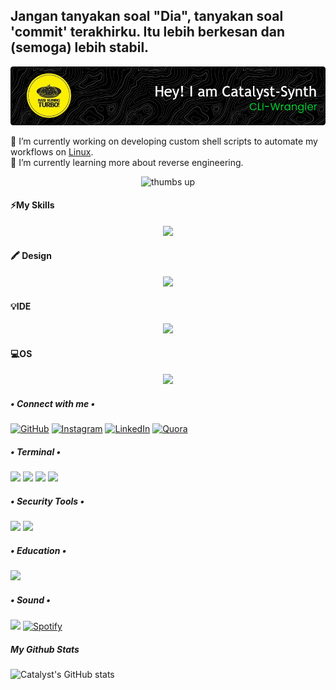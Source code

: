 ## Jangan tanyakan soal "Dia", tanyakan soal 'commit' terakhirku. Itu lebih berkesan dan (semoga) lebih stabil.
![Catalyst-Synth](img/github-header-image1.png)
<!--
**Catalyst-Synth/Catalyst-Synth** is a ✨ _special_ ✨ repository because its `README.md` (this file) appears on your GitHub profile.

Here are some ideas to get you started:

- 🔭 I’m currently working on ...
- 🌱 I’m currently learning ...
- 👯 I’m looking to collaborate on ...
- 🤔 I’m looking for help with ...
- 💬 Ask me about ...
- 📫 How to reach me: ...
- 😄 Pronouns: ...
- ⚡ Fun fact: ...
-->
🔭 I’m currently working on developing custom shell scripts to automate my workflows on [Linux](https://kali.org).  
🌱 I’m currently learning more about reverse engineering.
<p align="center">
  <img src="https://media1.giphy.com/media/v1.Y2lkPTc5MGI3NjExcm91MnNnZDdjZDk4Z3cwN2R3NGkwNWg0cGxiMm1ldGdmZm9hbTFnaSZlcD12MV9pbnRlcm5hbF9naWZfYnlfaWQmY3Q9Zw/GCvktC0KFy9l6/giphy.gif" alt="thumbs up" width="300"/> 
</p>
 
#### ⚡My Skills
<p align="center">
  <a href="https://skillicons.dev">
    <img src="https://skillicons.dev/icons?i=cpp,css,py,html,java,js,mysql,replit,flutter,flask,octave" />
  </a>
</p>

#### 🖍 Design
<p align="center">
  <a href="https://skillicons.dev">
    <img src="https://skillicons.dev/icons?i=figma,blender,pr" />
  </a>
</p>

#### 💡IDE
<p align="center">
  <a href="https://skillicons.dev">
    <img src="https://skillicons.dev/icons?i=arduino,vscode,eclipse" />
  </a>
</p>

#### 💻OS
<p align="center">
  <a href="https://skillicons.dev">
    <img src="https://skillicons.dev/icons?i=kali,debian,windows" />
  </a>
</p>


##### • Connect with me •
[![GitHub](https://img.shields.io/badge/GitHub-100000?style=for-the-badge&logo=github&logoColor=white)](https://github.com/Catalyst-Synth) [![Instagram](https://img.shields.io/badge/Instagram-E4405F?style=for-the-badge&logo=instagram&logoColor=white)](https://instagram.com/evandes_gi) [![LinkedIn](https://img.shields.io/badge/LinkedIn-0077B5?style=for-the-badge&logo=linkedin&logoColor=white)](https://www.linkedin.com/in/evandes-nathanael-girsang/) [![Quora](https://img.shields.io/badge/Quora-%23B92B27.svg?&style=for-the-badge&logo=Quora&logoColor=white)](https://id.quora.com/profile/Evandes-Nathanael-G)

##### • Terminal •
<img src="https://img.shields.io/badge/GIT-E44C30?style=for-the-badge&logo=git&logoColor=white" > <img src="https://img.shields.io/badge/powershell-5391FE?style=for-the-badge&logo=powershell&logoColor=white" /> <img src="https://img.shields.io/badge/windows%20terminal-4D4D4D?style=for-the-badge&logo=windows%20terminal&logoColor=white" /> <img src="https://img.shields.io/badge/Zsh-F15A24?style=for-the-badge&logo=Zsh&logoColor=white" >

##### • Security Tools •
<img src="https://img.shields.io/badge/Wireshark-1679A7?style=for-the-badge&logo=Wireshark&logoColor=white" /> <img src="https://img.shields.io/badge/metasploit-2596CD?style=for-the-badge&logo=metasploit&logoColor=white" />

##### • Education •
<img src="https://img.shields.io/badge/Credly-FF6B00?style=for-the-badge&logo=credly&logoColor=white" />

##### • Sound •
<img src="https://img.shields.io/badge/Audacity-0000CC?style=for-the-badge&logo=audacity&logoColor=white" /> [![Spotify](https://img.shields.io/badge/Spotify-1ED760?&style=for-the-badge&logo=spotify&logoColor=white)](https://open.spotify.com/user/21gwecke5ytlzwlcyrede3dfq?si=846eec2edf024e07)

##### My Github Stats
![Catalyst's GitHub stats](https://github-readme-stats.vercel.app/api?username=catalyst-synth&show_icons=true&theme=one_dark_pro)